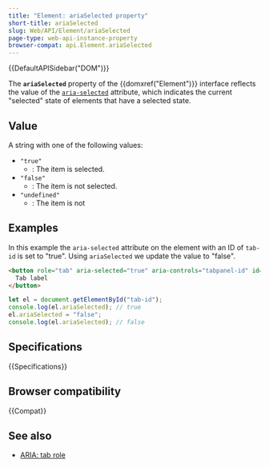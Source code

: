 ```yaml
---
title: "Element: ariaSelected property"
short-title: ariaSelected
slug: Web/API/Element/ariaSelected
page-type: web-api-instance-property
browser-compat: api.Element.ariaSelected
---
```


{{DefaultAPISidebar("DOM")}}

The **`ariaSelected`** property of the {{domxref("Element")}} interface reflects the value of the [`aria-selected`](/en-US/docs/Web/Accessibility/ARIA/Attributes/aria-selected) attribute, which indicates the current "selected" state of elements that have a selected state.

## Value

A string with one of the following values:

- `"true"`
  - : The item is selected.
- `"false"`
  - : The item is not selected.
- `"undefined"`
  - : The item is not

## Examples

In this example the `aria-selected` attribute on the element with an ID of `tab-id` is set to "true". Using `ariaSelected` we update the value to "false".

```html
<button role="tab" aria-selected="true" aria-controls="tabpanel-id" id="tab-id">
  Tab label
</button>
```

```js
let el = document.getElementById("tab-id");
console.log(el.ariaSelected); // true
el.ariaSelected = "false";
console.log(el.ariaSelected); // false
```

## Specifications

{{Specifications}}

## Browser compatibility

{{Compat}}

## See also

- [ARIA: tab role](/en-US/docs/Web/Accessibility/ARIA/Roles/tab_role)

